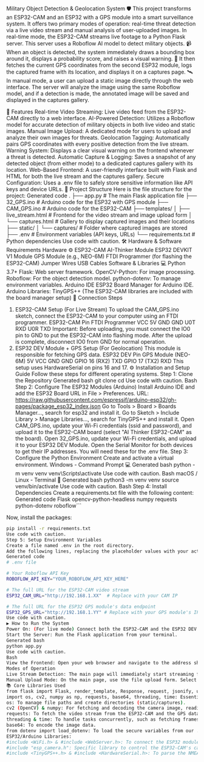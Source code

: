 Military Object Detection & Geolocation System 🛡️
This project transforms an ESP32-CAM and an ESP32 with a GPS module into a smart surveillance system. It offers two primary modes of operation: real-time threat detection via a live video stream and manual analysis of user-uploaded images.
In real-time mode, the ESP32-CAM streams live footage to a Python Flask server. This server uses a Roboflow AI model to detect military objects. 📹 When an object is detected, the system immediately draws a bounding box around it, displays a probability score, and raises a visual warning. 🚨 It then fetches the current GPS coordinates from the second ESP32 module, logs the captured frame with its location, and displays it on a captures page. 🛰️
In manual mode, a user can upload a static image directly through the web interface. The server will analyze the image using the same Roboflow model, and if a detection is made, the annotated image will be saved and displayed in the captures gallery.
<!-- Suggestion: Add a GIF of your project in action! -->
🚀 Features
Real-time Video Streaming: Live video feed from the ESP32-CAM directly to a web interface.
AI-Powered Detection: Utilizes a Roboflow model for accurate detection of military objects in both live video and static images.
Manual Image Upload: A dedicated mode for users to upload and analyze their own images for threats.
Geolocation Tagging: Automatically pairs GPS coordinates with every positive detection from the live stream.
Warning System: Displays a clear visual warning on the frontend whenever a threat is detected.
Automatic Capture & Logging: Saves a snapshot of any detected object (from either mode) to a dedicated captures gallery with its location.
Web-Based Frontend: A user-friendly interface built with Flask and HTML for both the live stream and the captures gallery.
Secure Configuration: Uses a .env file to safely store sensitive information like API keys and device URLs.
📁 Project Structure
Here is the file structure for the project:
Generated code
.
├── app.py                  # The main Flask application file
├── 32_GPS.ino              # Arduino code for the ESP32 with GPS module
├── CAM_GPS.ino             # Arduino code for the ESP32-CAM
├── templates/
│   ├── live_stream.html    # Frontend for the video stream and image upload form
│   └── captures.html       # Gallery to display captured images and their locations
├── static/
│   └── captures/           # Folder where captured images are stored
├── .env                    # Environment variables (API keys, URLs)
└── requirements.txt        # Python dependencies
Use code with caution.
🛠️ Hardware & Software Requirements
Hardware ⚙️
ESP32-CAM AI-Thinker Module
ESP32 DEVKIT V1 Module
GPS Module (e.g., NEO-6M)
FTDI Programmer (for flashing the ESP32-CAM)
Jumper Wires
USB Cables
Software & Libraries 💻
Python 3.7+
Flask: Web server framework.
OpenCV-Python: For image processing.
Roboflow: For the object detection model.
python-dotenv: To manage environment variables.
Arduino IDE
ESP32 Board Manager for Arduino IDE.
Arduino Libraries:
TinyGPS++
(The ESP32-CAM libraries are included with the board manager setup)
🔌 Connection Steps
1. ESP32-CAM Setup (For Live Stream)
To upload the CAM_GPS.ino sketch, connect the ESP32-CAM to your computer using an FTDI programmer.
ESP32-CAM Pin	FTDI Programmer
VCC	5V
GND	GND
U0T	RXD
U0R	TXD
Important: Before uploading, you must connect the IO0 pin to GND to put the ESP32-CAM into flashing mode. After the upload is complete, disconnect IO0 from GND for normal operation.
2. ESP32 DEV Module + GPS Setup (For Geolocation)
This module is responsible for fetching GPS data.
ESP32 DEV Pin	GPS Module (NEO-6M)
5V	VCC
GND	GND
GPIO 16 (RX2)	TXD
GPIO 17 (TX2)	RXD
This setup uses HardwareSerial on pins 16 and 17.
⚙️ Installation and Setup Guide
Follow these steps for different operating systems.
Step 1: Clone the Repository
Generated bash
git clone <your-repository-url>
cd <your-repository-name>
Use code with caution.
Bash
Step 2: Configure The ESP32 Modules (Arduino)
Install Arduino IDE and add the ESP32 Board URL in File > Preferences.
URL: https://raw.githubusercontent.com/espressif/arduino-esp32/gh-pages/package_esp32_index.json
Go to Tools > Board > Boards Manager..., search for esp32 and install it.
Go to Sketch > Include Library > Manage Libraries..., search for TinyGPS++ and install it.
Open CAM_GPS.ino, update your Wi-Fi credentials (ssid and password), and upload it to the ESP32-CAM board (select "AI Thinker ESP32-CAM" as the board).
Open 32_GPS.ino, update your Wi-Fi credentials, and upload it to your ESP32 DEV Module.
Open the Serial Monitor for both devices to get their IP addresses. You will need these for the .env file.
Step 3: Configure the Python Environment
Create and activate a virtual environment.
Windows - Command Prompt 💻
Generated bash
python -m venv venv
venv\Scripts\activate
Use code with caution.
Bash
macOS / Linux - Terminal 🐧
Generated bash
python3 -m venv venv
source venv/bin/activate
Use code with caution.
Bash
Step 4: Install Dependencies
Create a requirements.txt file with the following content:
Generated code
Flask
opencv-python-headless
numpy
requests
python-dotenv
roboflow```

Now, install the packages:
```bash
pip install -r requirements.txt
Use code with caution.
Step 5: Setup Environment Variables
Create a file named .env in the root directory.
Add the following lines, replacing the placeholder values with your actual data.
Generated code
# .env file

# Your Roboflow API Key
ROBOFLOW_API_KEY="YOUR_ROBOFLOW_API_KEY_HERE"

# The full URL for the ESP32-CAM video stream
ESP32_CAM_URL="http://192.168.1.XX"  # Replace with your CAM IP

# The full URL for the ESP32 GPS module's data endpoint
ESP32_GPS_URL="http://192.168.1.YY" # Replace with your GPS module's IP
Use code with caution.
▶️ How to Run the System
Power On: (For live mode) Connect both the ESP32-CAM and the ESP32 DEV Module to a power source.
Start the Server: Run the Flask application from your terminal.
Generated bash
python app.py
Use code with caution.
Bash
View the Frontend: Open your web browser and navigate to the address shown in the terminal, usually http://127.0.0.1:5000.
Modes of Operation
Live Stream Detection: The main page will immediately start streaming from the ESP32-CAM. If a military object is detected, a warning will appear, and a snapshot will be automatically sent to the /captures page along with its GPS location.
Manual Upload Mode: On the main page, use the file upload form. Select an image from your computer, give it an optional location tag, and click "Upload and Analyze". You will be redirected to the /captures gallery to see the processed result.
📚 Core Libraries Used
from flask import Flask, render_template, Response, request, jsonify, url_for: The heart of our web application. It handles routing (/, /upload, /captures), serving HTML pages (live_stream.html, captures.html), handling file uploads, and streaming video data.
import os, cv2, numpy as np, requests, base64, threading, time: Essential libraries for backend logic.
os: To manage file paths and create directories (static/captures).
cv2 (OpenCV) & numpy: For fetching and decoding the camera image, reading uploaded files, and drawing rectangles on them.
requests: To fetch the video stream from the ESP32-CAM and the GPS data from the ESP32 DEV module.
threading & time: To handle tasks concurrently, such as fetching frames without blocking the server.
base64: To encode the image data.
from dotenv import load_dotenv: To load the secure variables from our .env file.
ESP32/Arduino Libraries:
#include <WiFi.h> & #include <WebServer.h>: To connect the ESP32 modules to your network and create web servers to serve video and GPS data.
#include "esp_camera.h": Specific library to control the ESP32-CAM's camera functions.
#include <TinyGPS++.h> & #include <HardwareSerial.h>: To parse the NMEA data coming from the GPS module via a hardware serial port.
